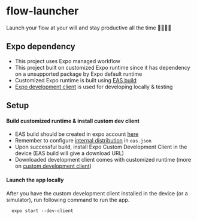 # flow-launcher

Launch your flow at your will and stay productive all the time 🚀🚀💫💫

## Expo dependency

- This project uses Expo managed workflow
- This project built on customized Expo runtime since it has dependency on a unsupported package by Expo default runtime
- Customized Expo runtime is built using [EAS build](https://docs.expo.dev/build/introduction/)
- [Expo development client](https://docs.expo.dev/clients/introduction/) is used for developing locally & testing

## Setup

#### Build customized runtime & install custom dev client

- EAS build should be created in expo account [here](https://docs.expo.dev/build/setup/)
- Remember to configure [internal distribution](https://docs.expo.dev/build/internal-distribution/) in `eas.json`
- Upon successful build, install Expo Custom Development Client in the device (EAS build will give a download URL)
- Downloaded development client comes with customized runtime (more on [custom development client](https://docs.expo.dev/clients/introduction/))

#### Launch the app locally

After you have the custom development client installed in the device (or a simulator), run following command to run the app.

```
  expo start --dev-client
```
